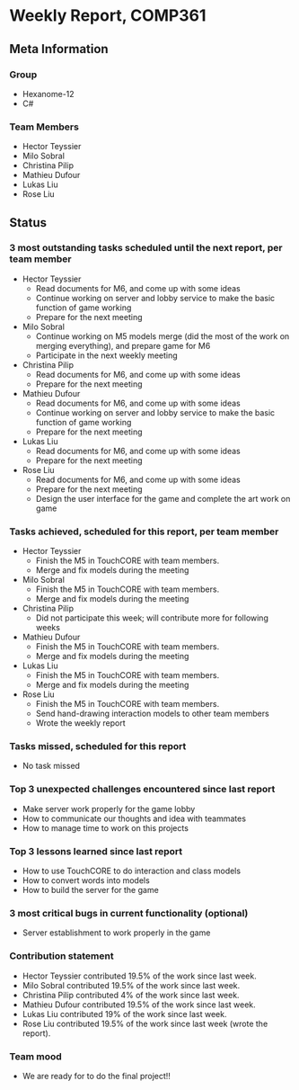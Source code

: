# Weekly Report, COMP361

## Meta Information

### Group

 * Hexanome-12
 * C#

### Team Members
 * Hector Teyssier
 * Milo Sobral
 * Christina Pilip
 * Mathieu Dufour
 * Lukas Liu
 * Rose Liu

## Status

### 3 most outstanding tasks scheduled until the next report, per team member

* Hector Teyssier
  * Read documents for M6, and come up with some ideas
  * Continue working on server and lobby service to make the basic function of game working
  * Prepare for the next meeting
* Milo Sobral
  * Continue working on M5 models merge (did the most of the work on merging everything), and prepare game for M6
  * Participate in the next weekly meeting
* Christina Pilip
  * Read documents for M6, and come up with some ideas
  * Prepare for the next meeting
* Mathieu Dufour
  * Read documents for M6, and come up with some ideas
  * Continue working on server and lobby service to make the basic function of game working
  * Prepare for the next meeting
* Lukas Liu
  * Read documents for M6, and come up with some ideas
  * Prepare for the next meeting
* Rose Liu
  * Read documents for M6, and come up with some ideas
  * Prepare for the next meeting
  * Design the user interface for the game and complete the art work on game

### Tasks achieved, scheduled for this report, per team member

* Hector Teyssier
  * Finish the M5 in TouchCORE with team members.
  * Merge and fix models during the meeting
* Milo Sobral
  * Finish the M5 in TouchCORE with team members.
  * Merge and fix models during the meeting
* Christina Pilip
  * Did not participate this week; will contribute more for following weeks
* Mathieu Dufour
  * Finish the M5 in TouchCORE with team members.
  * Merge and fix models during the meeting
* Lukas Liu
  * Finish the M5 in TouchCORE with team members.
  * Merge and fix models during the meeting
* Rose Liu
  * Finish the M5 in TouchCORE with team members.
  * Send hand-drawing interaction models to other team members
  * Wrote the weekly report

### Tasks missed, scheduled for this report
 * No task missed

### Top 3 unexpected challenges encountered since last report
 * Make server work properly for the game lobby
 * How to communicate our thoughts and idea with teammates
 * How to manage time to work on this projects
### Top 3 lessons learned since last report
 * How to use TouchCORE to do interaction and class models
 * How to convert words into models
 * How to build the server for the game

### 3 most critical bugs in current functionality (optional)
 * Server establishment to work properly in the game

### Contribution statement

 * Hector Teyssier contributed 19.5% of the work since last week.
 * Milo Sobral contributed 19.5% of the work since last week.
 * Christina Pilip contributed 4% of the work since last week.
 * Mathieu Dufour contributed 19.5% of the work since last week.
 * Lukas Liu contributed 19% of the work since last week.
 * Rose Liu contributed 19.5% of the work since last week (wrote the report).

### Team mood
 * We are ready for to do the final project!!
